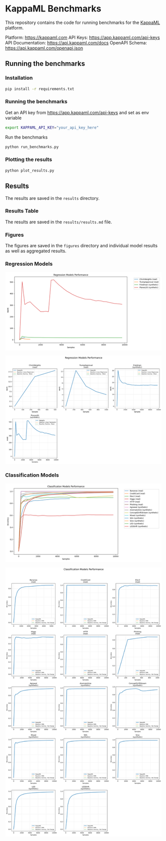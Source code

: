 # KappaML Benchmarks

This repository contains the code for running benchmarks for the [KappaML](https://kappaml.com) platform.

Platform: https://kappaml.com
API Keys: https://app.kappaml.com/api-keys
API Documentation: https://api.kappaml.com/docs
OpenAPI Schema: https://api.kappaml.com/openapi.json


## Running the benchmarks

### Installation

```bash
pip install -r requirements.txt
```

### Running the benchmarks

Get an API key from https://app.kappaml.com/api-keys and set as env variable

```bash
export KAPPAML_API_KEY="your_api_key_here"
```

Run the benchmarks
```bash
python run_benchmarks.py
```

### Plotting the results

```bash
python plot_results.py
```

## Results

The results are saved in the `results` directory.

### Results Table

The results are saved in the `results/results.md` file.

### Figures

The figures are saved in the `figures` directory and individual model results as well as aggregated results.

### Regression Models
![Regression Results](figures/regression_results.png)

![Regression Composite Results](figures/regression_composite.png)

### Classification Models  
![Classification Results](figures/classification_results.png)

![Classification Composite Results](figures/classification_composite.png)


